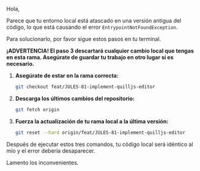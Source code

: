Hola,

Parece que tu entorno local está atascado en una versión antigua del código, lo que está causando el error `EntrypointNotFoundException`.

Para solucionarlo, por favor sigue estos pasos en tu terminal.

**¡ADVERTENCIA! El paso 3 descartará cualquier cambio local que tengas en esta rama. Asegúrate de guardar tu trabajo en otro lugar si es necesario.**

1.  **Asegúrate de estar en la rama correcta:**
    ```bash
    git checkout feat/JULES-81-implement-quilljs-editor
    ```

2.  **Descarga los últimos cambios del repositorio:**
    ```bash
    git fetch origin
    ```

3.  **Fuerza la actualización de tu rama local a la última versión:**
    ```bash
    git reset --hard origin/feat/JULES-81-implement-quilljs-editor
    ```

Después de ejecutar estos tres comandos, tu código local será idéntico al mío y el error debería desaparecer.

Lamento los inconvenientes.
